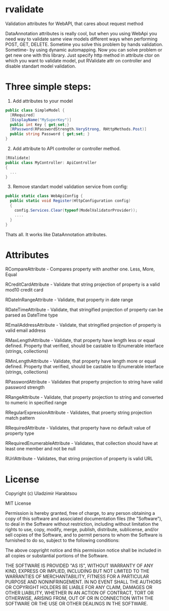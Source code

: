 rvalidate
=========

Validation attributes for WebAPI, that cares about request method

  DataAnnotation attributes is really cool, but when you using WebApi you need way 
to validate same view models different ways when performing POST, GET, DELETE.
Sometime you solve this problem by hands validation. Sometime- by using dynamic 
automapping. 
Now you can solve problem or get new one with this library. Just specify http method
in attribute ctor on which you want to validate model, put RValidate attr on controller 
and disable standart model validation.



Three simple steps:
==================

1. Add attributes to your model
```csharp
public class SimpleModel {
  [RRequired]
  [DisplayName("MySuperKey")]
  public int Key { get;set;}
  [RPassword(RPasswordStrength.VeryStrong, RHttpMethods.Post)]
  public string Password { get;set; }
}
```
2. Add attribute to API controller or controller method.
```csharp
[RValidate]
public class MyController: ApiController
{
  ...
}
```
3. Remove standart model validation service from config:
```csharp
public static class WebApiConfig {
  public static void Register(HttpConfiguration config)
  {
    config.Services.Clear(typeof(ModelValidatorProvider));
    ....
  }
}
```

Thats all. It works like DataAnnotation attributes.

Attributes
==========

RCompareAttribute - Compares property with another one. Less, More, Equal

RCreditCardAttribute - Validate that string projection of property is a valid mod10 credit card

RDateInRangeAttribute - Validate, that property in date range

RDateTimeAttribute - Validate, that stringified projection of property can be parsed as DateTime type

REmailAddressAttribute -  Validate, that stringified projection of property is valid email address

RMaxLengthAttribute - Validate, that property have length less or equal defined. Property that verified, should be castable                       to IEnumerable interface (strings, collections)

RMinLengthAttribute - Validate, that property have length more or equal defined. Property that verified, should be castable                       to IEnumerable interface (strings, collections)

RPasswordAttribute - Validates that property projection to string have valid password strength

RRangeAttribute -  Validate, that property projection to string and converted to numeric in specified range

RRegularExpressionAttribute - Validates, that proerty string projection match pattern

RRequiredAttribute -  Validates, that property have no default value of property type

RRequiredEnumerableAttribute - Validates, that collection should have at least one member and not be null

RUrlAttribute - Validates, that string projection of property is valid URL


License
=======
Copyright (c) Uladzimir Harabtsou

MIT License

Permission is hereby granted, free of charge, to any person obtaining a copy of this software and associated documentation files (the "Software"), to deal in the Software without restriction, including without limitation the rights to use, copy, modify, merge, publish, distribute, sublicense, and/or sell copies of the Software, and to permit persons to whom the Software is furnished to do so, subject to the following conditions:

The above copyright notice and this permission notice shall be included in all copies or substantial portions of the Software.

THE SOFTWARE IS PROVIDED "AS IS", WITHOUT WARRANTY OF ANY KIND, EXPRESS OR IMPLIED, INCLUDING BUT NOT LIMITED TO THE WARRANTIES OF MERCHANTABILITY, FITNESS FOR A PARTICULAR PURPOSE AND NONINFRINGEMENT. IN NO EVENT SHALL THE AUTHORS OR COPYRIGHT HOLDERS BE LIABLE FOR ANY CLAIM, DAMAGES OR OTHER LIABILITY, WHETHER IN AN ACTION OF CONTRACT, TORT OR OTHERWISE, ARISING FROM, OUT OF OR IN CONNECTION WITH THE SOFTWARE OR THE USE OR OTHER DEALINGS IN THE SOFTWARE.
